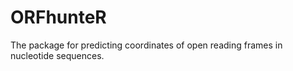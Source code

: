 # ORFhunteR

The package for predicting coordinates of open reading frames in nucleotide sequences.
